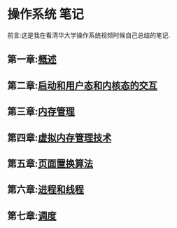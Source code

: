 操作系统 笔记
===============================

前言:这是我在看清华大学操作系统视频时候自己总结的笔记.

第一章:[概述](https://github.com/zzhangyuhang/operating-system/blob/master/1.概述.md)
------------------------

第二章:[启动和用户态和内核态的交互](https://github.com/zzhangyuhang/operating-system/blob/master/2.启动和用户态和内核态的交互.md)
-------------------------

第三章:[内存管理](https://github.com/zzhangyuhang/operating-system/blob/master/3.内存管理.md)
------------------------



## 第四章:[虚拟内存管理技术](https://github.com/zzhangyuhang/operating-system/blob/master/4.虚拟内存技术.md)

## 第五章:[页面置换算法](https://github.com/zzhangyuhang/operating-system/blob/master/5.页面置换算法.md)

## 第六章:[进程和线程](https://github.com/zzhangyuhang/operating-system/blob/master/6.进程和线程.md)

## 第七章:[调度](https://github.com/zzhangyuhang/operating-system/blob/master/7.调度.md)